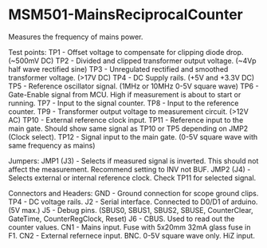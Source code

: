 # MSM501-MainsReciprocalCounter
Measures the frequency of mains power.


Test points:
TP1 - Offset voltage to compensate for clipping diode drop. (~500mV DC)
TP2 - Divided and clipped transformer output voltage. (~4Vp half wave rectified sine)
TP3 - Unregulated rectified and smoothed transformer voltage. (>17V DC)
TP4 - DC Supply rails. (+5V and +3.3V DC)
TP5 - Reference oscillator signal. (1MHz or 10MHz 0-5V square wave)
TP6 - Gate-Enable signal from MCU. High if measurement is about to start or running.
TP7 - Input to the signal counter.
TP8 - Input to the reference counter.
TP9 - Transformer output voltage to measurement circuit. (>12V AC)
TP10 - External reference clock input.
TP11 - Reference input to the main gate. Should show same signal as TP10 or TP5 depending on JMP2 (Clock select).
TP12 - Signal input to the main gate. (0-5V square wave with same frequency as mains)

Jumpers:
JMP1 (J3) - Selects if measured signal is inverted. This should not affect the measurement. Recommend setting to INV not BUF. 
JMP2 (J4) - Selects external or internal reference clock. Check TP11 for selected signal.

Connectors and Headers:
GND - Ground connection for scope ground clips.
TP4 - DC voltage rails.
J2 - Serial interface. Connected to D0/D1 of arduino. (5V max.)
J5 - Debug pins. (SBUS0, SBUS1, SBUS2, SBUSE, CounterClear, GateTime, CounterRegClock, Reset)
J6 - CBUS. Used to read out the counter values.
CN1 - Mains input. Fuse with 5x20mm 32mA glass fuse in F1.
CN2 - External refernece input. BNC. 0-5V square wave only. HiZ input.
